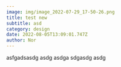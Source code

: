 ```yaml
---
image: img/image_2022-07-29_17-50-26.png
title: test new
subtitle: asd
category: design
date: 2022-08-05T13:09:01.747Z
author: Nor
---
```

asfgadsasdg asdg asdga sdgasdg asdg